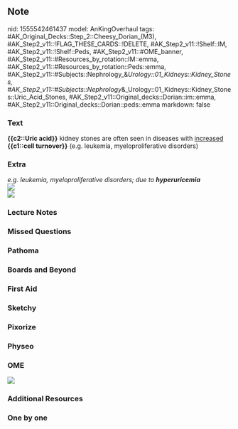 ## Note
nid: 1555542461437
model: AnKingOverhaul
tags: #AK_Original_Decks::Step_2::Cheesy_Dorian_(M3), #AK_Step2_v11::!FLAG_THESE_CARDS::!DELETE, #AK_Step2_v11::!Shelf::IM, #AK_Step2_v11::!Shelf::Peds, #AK_Step2_v11::#OME_banner, #AK_Step2_v11::#Resources_by_rotation::IM::emma, #AK_Step2_v11::#Resources_by_rotation::Peds::emma, #AK_Step2_v11::#Subjects::Nephrology_&_Urology::01_Kidneys::Kidney_Stones, #AK_Step2_v11::#Subjects::Nephrology_&_Urology::01_Kidneys::Kidney_Stones::Uric_Acid_Stones, #AK_Step2_v11::Original_decks::Dorian::im::emma, #AK_Step2_v11::Original_decks::Dorian::peds::emma
markdown: false

### Text
<b>{{c2::Uric acid}}</b> kidney stones are often seen in diseases
with <u>increased</u> <b>{{c1::cell turnover}}</b> (e.g. leukemia,
myeloproliferative disorders)

### Extra
<div>
  <div>
    <i>e.g. leukemia, myeloproliferative disorders; due to
    <b style="">hyperuricemia</b></i>
  </div>
</div>
<div>
  <i><img src="paste-3126572982730753.jpg"></i>
</div>
<div>
  <i><img src="paste-3190499275964417.jpg"></i>
</div>

### Lecture Notes


### Missed Questions


### Pathoma


### Boards and Beyond


### First Aid


### Sketchy


### Pixorize


### Physeo


### OME
<div class="ome-widget">
  <a href="https://onlinemeded.org?ref=anki"><img src=
  "_OME_AnkiFlashcards_General_4.png"></a>
</div>

### Additional Resources


### One by one

